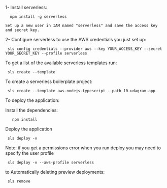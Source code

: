 
1- Install serverless:

      npm install -g serverless

    Set up a new user in IAM named "serverless" and save the access key and secret key.

2- Configure serverless to use the AWS credentials you just set up:

     sls config credentials --provider aws --key YOUR_ACCESS_KEY --secret YOUR_SECRET_KEY --profile serverless

To get a list of the available serverless templates run:

     sls create --template

To create a serverless boilerplate project:

     sls create --template aws-nodejs-typescript --path 10-udagram-app

To deploy the application:

 Install the dependencies:

       npm install

  Deploy the application

     sls deploy -v

Note: if you get a permissions error when you run deploy you may need to specify the user profile

     sls deploy -v --aws-profile serverless

to Automatically deleting preview deployments:

     sls remove

